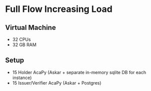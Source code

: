 # Full Flow Increasing Load

## Virtual Machine
- 32 CPUs
- 32 GB RAM

## Setup
- 15 Holder AcaPy (Askar + separate in-memory sqlite DB for each instance)
- 15 Issuer/Verifier AcaPy (Askar + Postgres)
